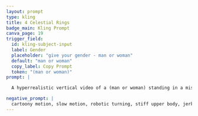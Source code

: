 ```yaml
---
layout: prompt
type: kling
title: 4 Celestial Rings
badge_main: Kling Prompt
canva_page: 19
trigger_field:
  id: kling-subject-input
  label: Gender
  placeholder: "give your gender - man or woman"
  default: "man or woman"
  copy_label: Copy Prompt
  token: "(man or woman)"
prompt: |

  A hyperrealistic vertical video of a (man or woman) standing in a misty forest clearing at twilight, head gently tilted upward as they gaze at a series of glowing violet rings suspended overhead. Each ring rotates slowly and independently, emitting soft pulses of light that roll through the fog with natural, realistic motion. As the (man or woman) breathes calmly, subtle light patterns from the rings ripple across surrounding leaves and wash faint glows over their face and upper body. The ambient haze shifts softly around them, amplifying the mysterious celestial display while their stance remains relaxed, focused, and quietly awed.

negative_prompt: |
  cartoony motion, slow motion, robotic turning, stiff upper body, jerky neck movement, flickering lights, pixelation, sudden head snap, glowing glitches, jitter, frozen expression, harsh transitions
---
```

